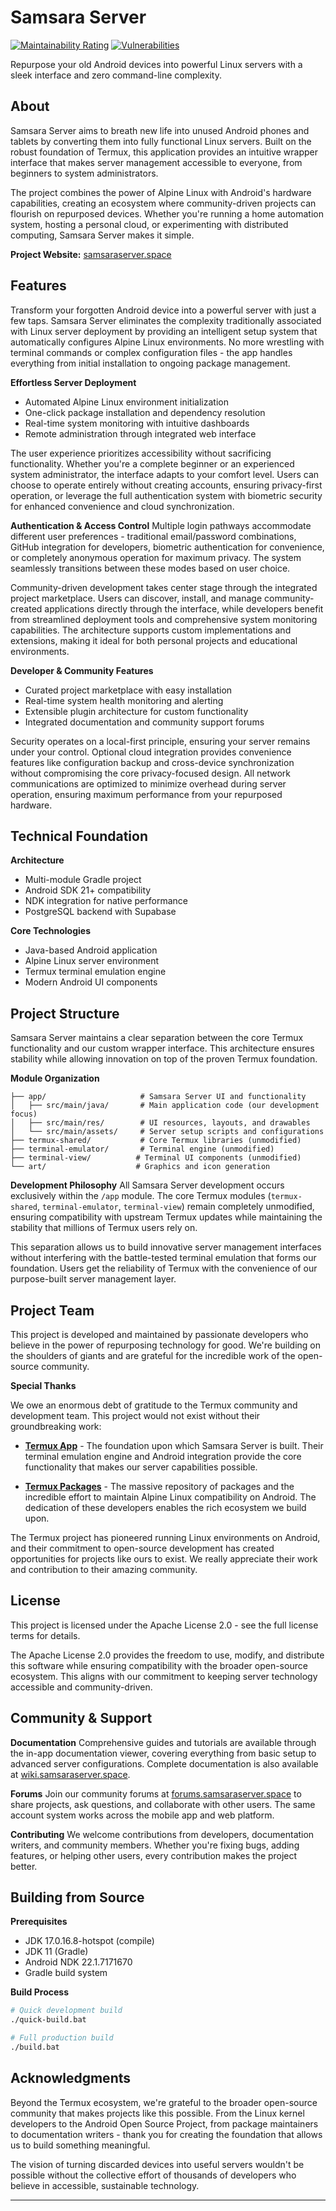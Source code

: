 # Samsara Server

[![Maintainability Rating](https://sonarcube.samsaraserver.space/api/project_badges/measure?project=Samsara-server&metric=sqale_rating&token=sqb_f1c814e55b2b022b69df00e731feb80af8c5d8ae)](https://sonarcube.samsaraserver.space/dashboard?id=Samsara-server)
[![Vulnerabilities](https://sonarcube.samsaraserver.space/api/project_badges/measure?project=Samsara-server&metric=vulnerabilities&token=sqb_f1c814e55b2b022b69df00e731feb80af8c5d8ae)](https://sonarcube.samsaraserver.space/dashboard?id=Samsara-server)

Repurpose your old Android devices into powerful Linux servers with a sleek interface and zero command-line complexity.

## About

Samsara Server aims to breath new life into unused Android phones and tablets by converting them into fully functional Linux servers. Built on the robust foundation of Termux, this application provides an intuitive wrapper interface that makes server management accessible to everyone, from beginners to system administrators.

The project combines the power of Alpine Linux with Android's hardware capabilities, creating an ecosystem where community-driven projects can flourish on repurposed devices. Whether you're running a home automation system, hosting a personal cloud, or experimenting with distributed computing, Samsara Server makes it simple.

**Project Website:** [samsaraserver.space](https://samsaraserver.space)

## Features

Transform your forgotten Android device into a powerful server with just a few taps. Samsara Server eliminates the complexity traditionally associated with Linux server deployment by providing an intelligent setup system that automatically configures Alpine Linux environments. No more wrestling with terminal commands or complex configuration files - the app handles everything from initial installation to ongoing package management.

**Effortless Server Deployment**
- Automated Alpine Linux environment initialization
- One-click package installation and dependency resolution  
- Real-time system monitoring with intuitive dashboards
- Remote administration through integrated web interface

The user experience prioritizes accessibility without sacrificing functionality. Whether you're a complete beginner or an experienced system administrator, the interface adapts to your comfort level. Users can choose to operate entirely without creating accounts, ensuring privacy-first operation, or leverage the full authentication system with biometric security for enhanced convenience and cloud synchronization.

**Authentication & Access Control**
Multiple login pathways accommodate different user preferences - traditional email/password combinations, GitHub integration for developers, biometric authentication for convenience, or completely anonymous operation for maximum privacy. The system seamlessly transitions between these modes based on user choice.

Community-driven development takes center stage through the integrated project marketplace. Users can discover, install, and manage community-created applications directly through the interface, while developers benefit from streamlined deployment tools and comprehensive system monitoring capabilities. The architecture supports custom implementations and extensions, making it ideal for both personal projects and educational environments.

**Developer & Community Features**
- Curated project marketplace with easy installation
- Real-time system health monitoring and alerting
- Extensible plugin architecture for custom functionality
- Integrated documentation and community support forums

Security operates on a local-first principle, ensuring your server remains under your control. Optional cloud integration provides convenience features like configuration backup and cross-device synchronization without compromising the core privacy-focused design. All network communications are optimized to minimize overhead during server operation, ensuring maximum performance from your repurposed hardware.

## Technical Foundation

**Architecture**
- Multi-module Gradle project
- Android SDK 21+ compatibility
- NDK integration for native performance
- PostgreSQL backend with Supabase

**Core Technologies**
- Java-based Android application
- Alpine Linux server environment
- Termux terminal emulation engine
- Modern Android UI components

## Project Structure

Samsara Server maintains a clear separation between the core Termux functionality and our custom wrapper interface. This architecture ensures stability while allowing innovation on top of the proven Termux foundation.

**Module Organization**
```
├── app/                     # Samsara Server UI and functionality
│   ├── src/main/java/       # Main application code (our development focus)
│   ├── src/main/res/        # UI resources, layouts, and drawables
│   └── src/main/assets/     # Server setup scripts and configurations
├── termux-shared/           # Core Termux libraries (unmodified)
├── terminal-emulator/       # Terminal engine (unmodified)
├── terminal-view/          # Terminal UI components (unmodified)
└── art/                    # Graphics and icon generation
```

**Development Philosophy**
All Samsara Server development occurs exclusively within the `/app` module. The core Termux modules (`termux-shared`, `terminal-emulator`, `terminal-view`) remain completely unmodified, ensuring compatibility with upstream Termux updates while maintaining the stability that millions of Termux users rely on.

This separation allows us to build innovative server management interfaces without interfering with the battle-tested terminal emulation that forms our foundation. Users get the reliability of Termux with the convenience of our purpose-built server management layer.

## Project Team

This project is developed and maintained by passionate developers who believe in the power of repurposing technology for good. We're building on the shoulders of giants and are grateful for the incredible work of the open-source community.

**Special Thanks**

We owe an enormous debt of gratitude to the Termux community and development team. This project would not exist without their groundbreaking work:

- **[Termux App](https://github.com/termux/termux-app)** - The foundation upon which Samsara Server is built. Their terminal emulation engine and Android integration provide the core functionality that makes our server capabilities possible.

- **[Termux Packages](https://github.com/termux/termux-packages)** - The massive repository of packages and the incredible effort to maintain Alpine Linux compatibility on Android. The dedication of these developers enables the rich ecosystem we build upon.

The Termux project has pioneered running Linux environments on Android, and their commitment to open-source development has created opportunities for projects like ours to exist. We really appreciate their work and contribution to their amazing community.

## License

This project is licensed under the Apache License 2.0 - see the full license terms for details.

The Apache License 2.0 provides the freedom to use, modify, and distribute this software while ensuring compatibility with the broader open-source ecosystem. This aligns with our commitment to keeping server technology accessible and community-driven.

## Community & Support

**Documentation**
Comprehensive guides and tutorials are available through the in-app documentation viewer, covering everything from basic setup to advanced server configurations. Complete documentation is also available at [wiki.samsaraserver.space](https://wiki.samsaraserver.space).

**Forums**
Join our community forums at [forums.samsaraserver.space](https://forums.samsaraserver.space) to share projects, ask questions, and collaborate with other users. The same account system works across the mobile app and web platform.

**Contributing**
We welcome contributions from developers, documentation writers, and community members. Whether you're fixing bugs, adding features, or helping other users, every contribution makes the project better.

## Building from Source

**Prerequisites**
- JDK 17.0.16.8-hotspot (compile)
- JDK 11 (Gradle)
- Android NDK 22.1.7171670
- Gradle build system

**Build Process**
```bash
# Quick development build
./quick-build.bat

# Full production build
./build.bat
```

## Acknowledgments

Beyond the Termux ecosystem, we're grateful to the broader open-source community that makes projects like this possible. From the Linux kernel developers to the Android Open Source Project, from package maintainers to documentation writers - thank you for creating the foundation that allows us to build something meaningful.

The vision of turning discarded devices into useful servers wouldn't be possible without the collective effort of thousands of developers who believe in accessible, sustainable technology.

---
